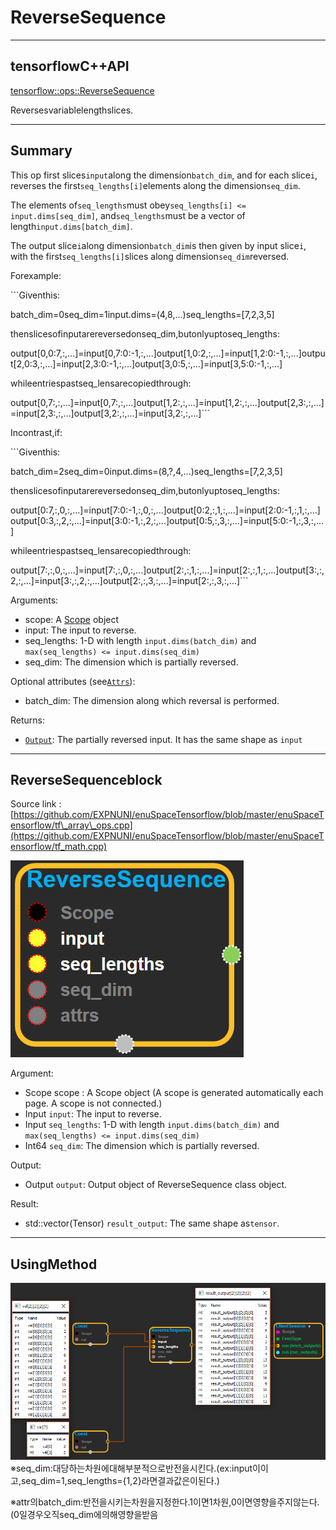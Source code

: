 # ReverseSequence

---

## tensorflowC++API

[tensorflow::ops::ReverseSequence](https://www.tensorflow.org/api_docs/cc/class/tensorflow/ops/reverse-sequence.html)

Reversesvariablelengthslices.

---

## Summary

This op first slices`input`along the dimension`batch_dim`, and for each slice`i`, reverses the first`seq_lengths[i]`elements along the dimension`seq_dim`.

The elements of`seq_lengths`must obey`seq_lengths[i] <= input.dims[seq_dim]`, and`seq_lengths`must be a vector of length`input.dims[batch_dim]`.

The output slice`i`along dimension`batch_dim`is then given by input slice`i`, with the first`seq_lengths[i]`slices along dimension`seq_dim`reversed.

Forexample:

\`\`\`Giventhis:

batch\_dim=0seq\_dim=1input.dims=\(4,8,...\)seq\_lengths=\[7,2,3,5\]

thenslicesofinputarereversedonseq\_dim,butonlyuptoseq\_lengths:

output\[0,0:7,:,...\]=input\[0,7:0:-1,:,...\]output\[1,0:2,:,...\]=input\[1,2:0:-1,:,...\]output\[2,0:3,:,...\]=input\[2,3:0:-1,:,...\]output\[3,0:5,:,...\]=input\[3,5:0:-1,:,...\]

whileentriespastseq\_lensarecopiedthrough:

output\[0,7:,:,...\]=input\[0,7:,:,...\]output\[1,2:,:,...\]=input\[1,2:,:,...\]output\[2,3:,:,...\]=input\[2,3:,:,...\]output\[3,2:,:,...\]=input\[3,2:,:,...\]\`\`\`

Incontrast,if:

\`\`\`Giventhis:

batch\_dim=2seq\_dim=0input.dims=\(8,?,4,...\)seq\_lengths=\[7,2,3,5\]

thenslicesofinputarereversedonseq\_dim,butonlyuptoseq\_lengths:

output\[0:7,:,0,:,...\]=input\[7:0:-1,:,0,:,...\]output\[0:2,:,1,:,...\]=input\[2:0:-1,:,1,:,...\]output\[0:3,:,2,:,...\]=input\[3:0:-1,:,2,:,...\]output\[0:5,:,3,:,...\]=input\[5:0:-1,:,3,:,...\]

whileentriespastseq\_lensarecopiedthrough:

output\[7:,:,0,:,...\]=input\[7:,:,0,:,...\]output\[2:,:,1,:,...\]=input\[2:,:,1,:,...\]output\[3:,:,2,:,...\]=input\[3:,:,2,:,...\]output\[2:,:,3,:,...\]=input\[2:,:,3,:,...\]\`\`\`

Arguments:

* scope: A [Scope](https://www.tensorflow.org/api_docs/cc/class/tensorflow/scope.html#classtensorflow_1_1_scope) object
* input: The input to reverse.
* seq\_lengths: 1-D with length `input.dims(batch_dim)` and `max(seq_lengths) <= input.dims(seq_dim)`
* seq\_dim: The dimension which is partially reversed.

Optional attributes \(see[`Attrs`](https://www.tensorflow.org/api_docs/cc/struct/tensorflow/ops/reverse-sequence/attrs.html#structtensorflow_1_1ops_1_1_reverse_sequence_1_1_attrs)\):

* batch\_dim: The dimension along which reversal is performed.

Returns:

* [`Output`](https://www.tensorflow.org/api_docs/cc/class/tensorflow/output.html#classtensorflow_1_1_output): The partially reversed input. It has the same shape as `input`

---

## ReverseSequenceblock

Source link :[https://github.com/EXPNUNI/enuSpaceTensorflow/blob/master/enuSpaceTensorflow/tf\_array\_ops.cpp](https://github.com/EXPNUNI/enuSpaceTensorflow/blob/master/enuSpaceTensorflow/tf_math.cpp)

![](/assets/array_ops/reversesequence1.png)

Argument:

* Scope scope : A Scope object \(A scope is generated automatically each page. A scope is not connected.\)
* Input `input`: The input to reverse.
* Input `seq_lengths`: 1-D with length `input.dims(batch_dim)` and `max(seq_lengths) <= input.dims(seq_dim)`
* Int64 `seq_dim`: The dimension which is partially reversed.

Output:

* Output `output`: Output object of ReverseSequence class object.

Result:

* std::vector\(Tensor\) `result_output`: The same shape as`tensor`.

---

## UsingMethod

![](/assets/array_ops/reversesequence2.png)※seq\_dim:대당하는차원에대해부분적으로반전을시킨다.\(ex:input이이고,seq\_dim=1,seq\_lengths={1,2}라면결과값은이된다.\)

※attr의batch\_dim:반전을시키는차원을지정한다.1이면1차원,0이면영향을주지않는다.\(0일경우오직seq\_dim에의해영향을받음

